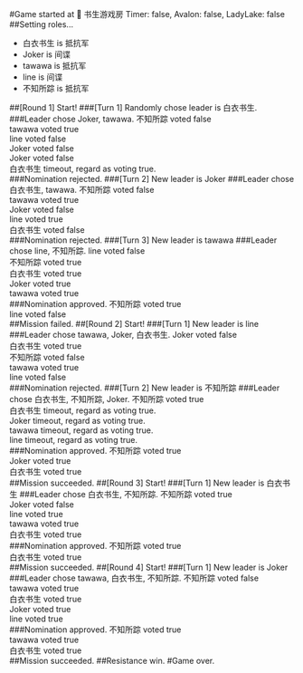 #Game started at 🎐 书生游戏房
Timer: false, Avalon: false, LadyLake: false
##Setting roles...
+ 白衣书生 is 抵抗军
+ Joker is 间谍
+ tawawa is 抵抗军
+ line is 间谍
+ 不知所踪 is 抵抗军


##[Round 1] Start!
###[Turn 1] Randomly chose leader is 白衣书生.
###Leader chose Joker, tawawa.
不知所踪 voted false  
tawawa voted true  
line voted false  
Joker voted false  
Joker voted false  
白衣书生 timeout, regard as voting true.  
###Nomination rejected.
###[Turn 2] New leader is Joker
###Leader chose 白衣书生, tawawa.
不知所踪 voted false  
tawawa voted true  
Joker voted false  
line voted true  
白衣书生 voted false  
###Nomination rejected.
###[Turn 3] New leader is tawawa
###Leader chose line, 不知所踪.
line voted false  
不知所踪 voted true  
白衣书生 voted true  
Joker voted true  
tawawa voted true  
###Nomination approved.
不知所踪 voted true  
line voted false  
##Mission failed.
##[Round 2] Start!
###[Turn 1] New leader is line
###Leader chose tawawa, Joker, 白衣书生.
Joker voted false  
白衣书生 voted true  
不知所踪 voted false  
tawawa voted true  
line voted false  
###Nomination rejected.
###[Turn 2] New leader is 不知所踪
###Leader chose 白衣书生, 不知所踪, Joker.
不知所踪 voted true  
白衣书生 timeout, regard as voting true.  
Joker timeout, regard as voting true.  
tawawa timeout, regard as voting true.  
line timeout, regard as voting true.  
###Nomination approved.
不知所踪 voted true  
Joker voted true  
白衣书生 voted true  
##Mission succeeded.
##[Round 3] Start!
###[Turn 1] New leader is 白衣书生
###Leader chose 白衣书生, 不知所踪.
不知所踪 voted true  
Joker voted false  
line voted true  
tawawa voted true  
白衣书生 voted true  
###Nomination approved.
不知所踪 voted true  
白衣书生 voted true  
##Mission succeeded.
##[Round 4] Start!
###[Turn 1] New leader is Joker
###Leader chose tawawa, 白衣书生, 不知所踪.
不知所踪 voted false  
tawawa voted true  
白衣书生 voted true  
Joker voted true  
line voted true  
###Nomination approved.
不知所踪 voted true  
tawawa voted true  
白衣书生 voted true  
##Mission succeeded.
##Resistance win.
#Game over.
